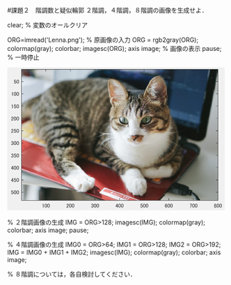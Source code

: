 #課題２　階調数と疑似輪郭
２階調，４階調，８階調の画像を生成せよ．

clear; % 変数のオールクリア

ORG=imread('Lenna.png'); % 原画像の入力
ORG = rgb2gray(ORG); colormap(gray); colorbar;
imagesc(ORG); axis image; % 画像の表示
pause; % 一時停止

<img src="https://github.com/miyabi0529/15ec068_image_processing/blob/master/kadai1.1.PNG" width="500">

% ２階調画像の生成
IMG = ORG>128;
imagesc(IMG); colormap(gray); colorbar;  axis image;
pause;

% ４階調画像の生成
IMG0 = ORG>64;
IMG1 = ORG>128;
IMG2 = ORG>192;
IMG = IMG0 + IMG1 + IMG2;
imagesc(IMG); colormap(gray); colorbar;  axis image;

% ８階調については，各自検討してください．
